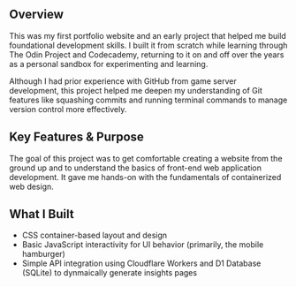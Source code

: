 ## Overview ##

This was my first portfolio website and an early project that helped me build foundational development skills. I built it from scratch while learning through The Odin Project and Codecademy, returning to it on and off over the years as a personal sandbox for experimenting and learning.

Although I had prior experience with GitHub from game server development, this project helped me deepen my understanding of Git features like squashing commits and running terminal commands to manage version control more effectively.

## Key Features & Purpose ##

The goal of this project was to get comfortable creating a website from the ground up and to understand the basics of front-end web application development. It gave me hands-on with the fundamentals of containerized web design.

## What I Built ##

- CSS container-based layout and design
- Basic JavaScript interactivity for UI behavior (primarily, the mobile hamburger)
- Simple API integration using Cloudflare Workers and D1 Database (SQLite) to dynmaically generate insights pages
